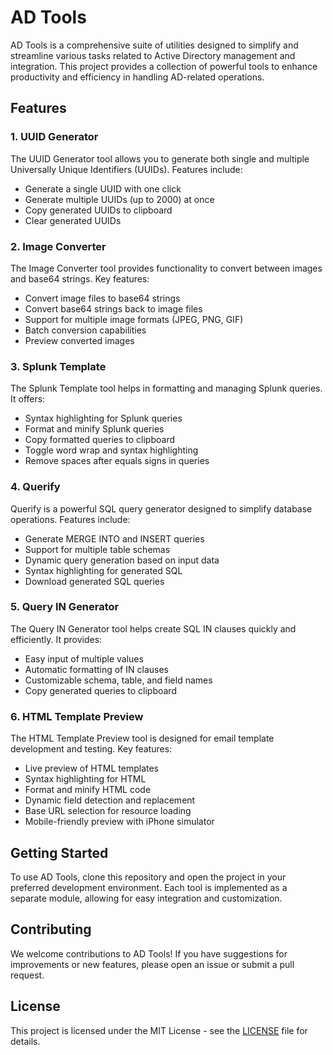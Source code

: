 # AD Tools

AD Tools is a comprehensive suite of utilities designed to simplify and streamline various tasks related to Active Directory management and integration. This project provides a collection of powerful tools to enhance productivity and efficiency in handling AD-related operations.

## Features

### 1. UUID Generator

The UUID Generator tool allows you to generate both single and multiple Universally Unique Identifiers (UUIDs). Features include:

- Generate a single UUID with one click
- Generate multiple UUIDs (up to 2000) at once
- Copy generated UUIDs to clipboard
- Clear generated UUIDs

### 2. Image Converter

The Image Converter tool provides functionality to convert between images and base64 strings. Key features:

- Convert image files to base64 strings
- Convert base64 strings back to image files
- Support for multiple image formats (JPEG, PNG, GIF)
- Batch conversion capabilities
- Preview converted images

### 3. Splunk Template

The Splunk Template tool helps in formatting and managing Splunk queries. It offers:

- Syntax highlighting for Splunk queries
- Format and minify Splunk queries
- Copy formatted queries to clipboard
- Toggle word wrap and syntax highlighting
- Remove spaces after equals signs in queries

### 4. Querify

Querify is a powerful SQL query generator designed to simplify database operations. Features include:

- Generate MERGE INTO and INSERT queries
- Support for multiple table schemas
- Dynamic query generation based on input data
- Syntax highlighting for generated SQL
- Download generated SQL queries

### 5. Query IN Generator

The Query IN Generator tool helps create SQL IN clauses quickly and efficiently. It provides:

- Easy input of multiple values
- Automatic formatting of IN clauses
- Customizable schema, table, and field names
- Copy generated queries to clipboard

### 6. HTML Template Preview

The HTML Template Preview tool is designed for email template development and testing. Key features:

- Live preview of HTML templates
- Syntax highlighting for HTML
- Format and minify HTML code
- Dynamic field detection and replacement
- Base URL selection for resource loading
- Mobile-friendly preview with iPhone simulator

## Getting Started

To use AD Tools, clone this repository and open the project in your preferred development environment. Each tool is implemented as a separate module, allowing for easy integration and customization.

## Contributing

We welcome contributions to AD Tools! If you have suggestions for improvements or new features, please open an issue or submit a pull request.

## License

This project is licensed under the MIT License - see the [LICENSE](LICENSE) file for details.
